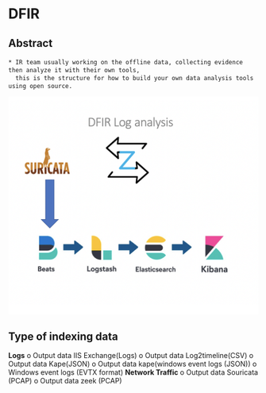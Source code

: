 
DFIR 
===========

Abstract
--------
    * IR team usually working on the offline data, collecting evidence then analyze it with their own tools,
      this is the structure for how to build your own data analysis tools using open source.

![alt text](https://github.com/Maboalenen/DFIR/blob/main/DFIR.jpg?raw=true)

Type of indexing data 
--------------
**Logs**
o	Output data IIS Exchange(Logs)
o	Output data Log2timeline(CSV)
o	Output data Kape(JSON)
o	Output data kape(windows event logs (JSON))
o	Windows event logs (EVTX format)
**Network Traffic**
o	Output data Souricata  (PCAP)
o	Output data zeek  (PCAP)


